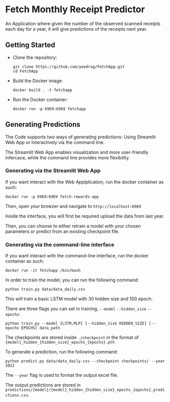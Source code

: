 # Fetch Monthly Receipt Predictor
An Application where given the number of the observed scanned receipts each day for a year, it will give predictions of the receipts next year.
## Getting Started
- Clone the repository:
  ```
  git clone https://github.com/yeedrag/FetchApp.git
  cd FetchApp
  ```
- Build the Docker image:
  ```
  docker build . -t fetchapp
  ```
- Run the Docker container:
  ```
  docker run -p 6969:6969 fetchapp
  ```
## Generating Predictions
The Code supports two ways of generating predictions: Using Streamlit Web App or Interactively via the command line.

The Streamlit Web App enables visualization and more user-friendly infercace, while the command line provides more flexibility.

### Generating via the Streamlit Web App
If you want interact with the Web Applplication, run the docker container as such:
```
docker run -p 6969:6969 fetch-rewards-app
```
Then, open your browzer and navigate to ```http://localhost:6969```

Inside the interface, you will first be required upload the data from last year.

Then, you can choose to either retrain a model with your chosen parameters or predict from an existing checkpoint file.


### Generating via the command-line interface 
If you want interact with the command-line interface, run the docker container as such:
```
docker run -it fetchapp /bin/bash
```
In order to train the model, you can run the following command:
```
python train.py data/data_daily.csv
```
This will train a basic LSTM model with 30 hidden size and 100 epoch.

There are three flags you can set in training, ```--model``` ```--hidden_size``` ```--epochs```:
```
python train.py --model {LSTM,MLP} [--hidden_size HIDDEN_SIZE] [--epochs EPOCHS] data_path
```
The checkpoints are stored inside ```./checkpoint``` in the format of ```{model}_hidden_{hidden_size}_epochs_{epochs}.pth```

To generate a prediction, run the following command:
```
python predict.py data/data_daily.csv --checkpoint checkpoints/ --year 2022
```
The ```--year``` flag is used to format the output excel file.

The output predictions are stored in ```predictions/{model}/{model}_hidden_{hidden_size}_epochs_{epochs}_predictions.csv```.





